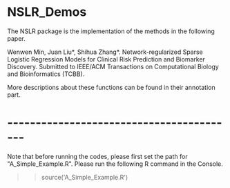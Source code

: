 # NSLR_Demos
The NSLR package is the implementation of the methods in the following paper.

Wenwen Min, Juan Liu*, Shihua Zhang*. Network-regularized Sparse Logistic Regression Models for Clinical Risk Prediction and Biomarker Discovery. Submitted to IEEE/ACM Transactions on Computational Biology and Bioinformatics (TCBB).

More descriptions about these functions can be found in their annotation part.

# -----------------------------------------
Note that before running the codes, please first set the path for "A_Simple_Example.R".
Please run the following R command in the Console. 
>> source('A_Simple_Example.R')









